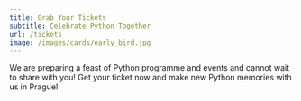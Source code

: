```yaml
---
title: Grab Your Tickets
subtitle: Celebrate Python Together
url: /tickets
image: /images/cards/early_bird.jpg
---
```

We are preparing a feast of Python programme and events and cannot wait to share with you! Get your ticket now and make new Python memories with us in Prague!  
